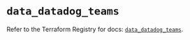 # `data_datadog_teams`

Refer to the Terraform Registry for docs: [`data_datadog_teams`](https://registry.terraform.io/providers/datadog/datadog/3.60.1/docs/data-sources/teams).
